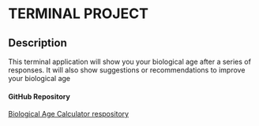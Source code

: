# TERMINAL PROJECT
## Description
This terminal application will show you your biological age after a series of responses. It will also show suggestions or recommendations to improve your biological age



#### GitHub Repository
[Biological Age Calculator respository](https://github.com/dlim28/Biological-Age-Calculator.git)

